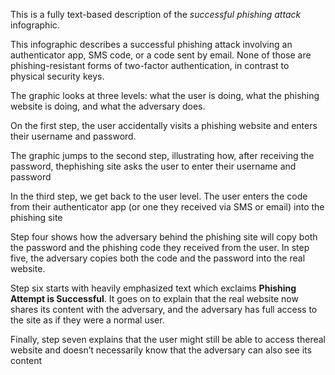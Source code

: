 This is a fully text-based description of the *successful phishing attack* infographic.

This infographic describes a successful phishing attack involving an authenticator app, SMS code, or a code sent by email. None of those are phishing-resistant forms of two-factor authentication, in contrast to physical security keys.

The graphic looks at three levels: what the user is doing, what the phishing website is doing, and what the adversary does.

On the first step, the user accidentally visits a phishing website and enters their username and password.

The graphic jumps to the second step, illustrating how, after receiving the password, thephishing site asks the user to enter their username and password

In the third step, we get back to the user level. The user enters the code from their authenticator app (or one they received via SMS or email) into the phishing site

Step four shows how the adversary behind the phishing site will copy both the password and the phishing code they received from the user. In step five, the adversary copies both the code and the password into the real website.

Step six starts with heavily emphasized text which exclaims **Phishing Attempt is Successful**. It goes on to explain that the real website now shares its content with the adversary, and the adversary has full access to the site as if they were a normal user.

Finally, step seven explains that the user might still be able to access thereal website and doesn’t necessarily know that the adversary can also see its content